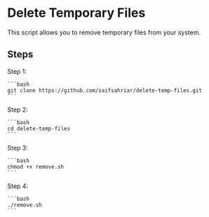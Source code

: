 # Delete Temporary Files

This script allows you to remove temporary files from your system.

## Steps

Step 1: 

    ```bash
    git clone https://github.com/saifsahriar/delete-temp-files.git
    ```

Step 2:

    ```bash
    cd delete-temp-files
    ```

Step 3:

    ```bash
    chmod +x remove.sh
    ```

Step 4:

    ```bash
    ./remove.sh
    ```
